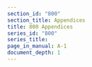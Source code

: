 ```yaml
---
section_id: "800"
section_title: Appendices
title: 800 Appendices
series_id: "800"
series_title: 
page_in_manual: A-1
document_depth: 1
---
```

